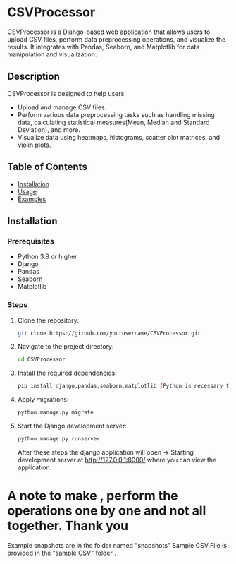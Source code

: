 # CSVProcessor

CSVProcessor is a Django-based web application that allows users to upload CSV files, perform data preprocessing operations,
and visualize the results. It integrates with Pandas, Seaborn, and Matplotlib for data manipulation and visualization.

## Description

CSVProcessor is designed to help users:
- Upload and manage CSV files.
- Perform various data preprocessing tasks such as handling missing data, calculating statistical measures(Mean, Median and Standard Deviation), and more.
- Visualize data using heatmaps, histograms, scatter plot matrices, and violin plots.

## Table of Contents

- [Installation](#installation)
- [Usage](#usage)
- [Examples](#examples)


## Installation

### Prerequisites

- Python 3.8 or higher
- Django
- Pandas
- Seaborn
- Matplotlib



### Steps

1. Clone the repository:
    ```sh
    git clone https://github.com/yourusername/CSVProcessor.git
    ```

2. Navigate to the project directory:
    ```sh
    cd CSVProcessor
    ```

3. Install the required dependencies:
    ```sh
    pip install django,pandas,seaborn,matplotlib (Python is necessary to be installed globally to be able to run pip commands)
    ```

4. Apply migrations:
    ```sh
    python manage.py migrate
    ```

5. Start the Django development server:
    ```sh
    python manage.py runserver
    ```

   After these steps the django application will open -> Starting development server at http://127.0.0.1:8000/ where you can view the application.
  # A note to make , perform the operations one by one and not all together. Thank you  

Example snapshots are in the folder named "snapshots"
Sample CSV File is provided in the "sample CSV" folder .

   
